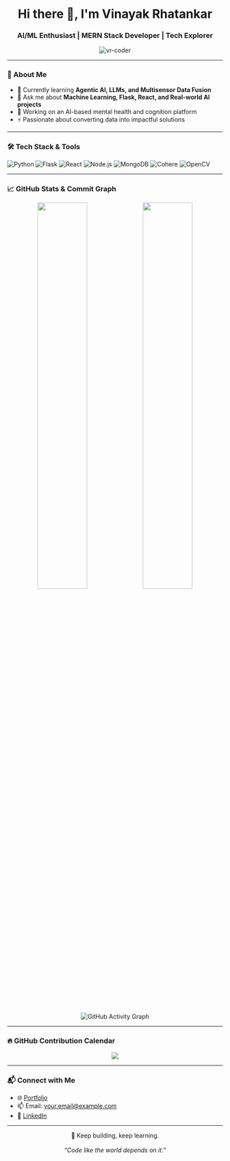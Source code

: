 <h1 align="center">Hi there 👋, I'm Vinayak Rhatankar</h1>
<h3 align="center">AI/ML Enthusiast | MERN Stack Developer | Tech Explorer</h3>

<p align="center">
  <!-- 👀 Custom visitor badge (starts from 100) -->
  <img src="https://komarev.com/ghpvc/?username=vr-coder&label=Profile+Views&color=0e75b6&style=flat&count_private=true" alt="vr-coder" />
</p>

---

### 🧠 About Me
- 🌱 Currently learning **Agentic AI, LLMs, and Multisensor Data Fusion**
- 💬 Ask me about **Machine Learning, Flask, React, and Real-world AI projects**
- 🔭 Working on an AI-based mental health and cognition platform
- ⚡ Passionate about converting data into impactful solutions

---

### 🛠️ Tech Stack & Tools

![Python](https://img.shields.io/badge/-Python-333333?style=for-the-badge&logo=python)
![Flask](https://img.shields.io/badge/-Flask-333333?style=for-the-badge&logo=flask)
![React](https://img.shields.io/badge/-React-333333?style=for-the-badge&logo=react)
![Node.js](https://img.shields.io/badge/-Node.js-333333?style=for-the-badge&logo=node.js)
![MongoDB](https://img.shields.io/badge/-MongoDB-333333?style=for-the-badge&logo=mongodb)
![Cohere](https://img.shields.io/badge/-Cohere-333333?style=for-the-badge&logo=cohere)
![OpenCV](https://img.shields.io/badge/-OpenCV-333333?style=for-the-badge&logo=opencv)

---

### 📈 GitHub Stats & Commit Graph

<p align="center">
  <img width="48%" src="https://github-readme-stats.vercel.app/api?username=vr-coder&show_icons=true&theme=tokyonight&count_private=true&hide_border=true" />
  <img width="48%" src="https://streak-stats.demolab.com/?user=vr-coder&theme=tokyonight&hide_border=true" />
</p>

<p align="center">
  <img src="https://github-readme-activity-graph.vercel.app/graph?username=vr-coder&bg_color=0d1117&color=00cfff&line=2fc5b3&point=ffffff&area=true&hide_border=true" alt="GitHub Activity Graph" />
</p>

---

### 🔥 GitHub Contribution Calendar

<!-- GitHub Calendar embed using GitHub profile summary -->
<p align="center">
  <img src="https://github-profile-summary-cards.vercel.app/api/cards/profile-details?username=vr-coder&theme=github_dark" />
</p>

---

### 📬 Connect with Me

- 🌐 [Portfolio](https://your-portfolio-link.com)
- 📫 Email: your.email@example.com
- 💼 [LinkedIn](https://linkedin.com/in/your-profile)

---

<p align="center">
  🚀 Keep building, keep learning.
  <br><br>
  <i>“Code like the world depends on it.”</i>
</p>

